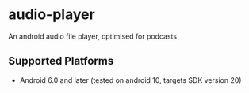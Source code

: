 # audio-player
An android audio file player, optimised for podcasts

## Supported Platforms
* Android 6.0 and later (tested on android 10, targets SDK version 20)

